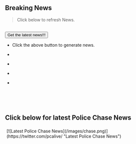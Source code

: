 <!--- This section is Cascading Style Sheet (CSS) and applies to HTML -->
<style>
/* "row style" is flexible size and aligns pictures in center */
.row {
  align-items: center;
  display: flex;
}

/* "column style" is one-third of the width with padding */
.column {
  flex: 33.33%;
  padding: 5px;
}
</style>
## Breaking News
> Click below to refresh News.

<br/>
<button name="button" onclick="getNews()" >Get the latest news!!!</button>

<br/>

- <p class="news2_style" id="news1">Click the above button to generate news.</p>
- <p class="news2_style" id="news2"></p>
- <p  class="news2_style" id="news3"></p>
- <p class="news2_style" id="news4"></p>
- <p  class="news2_style" id="news5"></p>

<script>
// Array of 15 news
var newsArray = [
"Bolsonaro supporters storm Brazilian Congress.",
"Kevin McCarthy is new speaker",
"Woman sentenced to three years in state prison for collecting $400,000 in viral GoFundMe scam",
"Ukraine denies Russian claim it killed 600 soldiers",
"Damar Hamlin: Buffalo Bills make stirring display in support of safety during victory",
"Worshippers in Tokyo plunge into ice bath to mark new year",
"Driver crashes and flips vehicle inside drive-through car wash",
"Brazilian police fire tear gas at Bolsonaro supporters",
"Deer rescued from frozen river in Wisconsin",
"Two years after Covid food still tastes rotten",
"Woman dies after thrown from horse at Florida rodeo",
"Dog rescued from frozen Quebec lake",
"DeSantis activates National Guard amid increase of migrant landings on Florida Keys",
"Amid unrest, Iran's hardliners turn their anger to France",
"Filipino Catholics hold big procession after pandemic eases",	
	
];
								       
// this function is called upon button click
function getNews() {
	var time = new Date().getMilliseconds(); //get current time
	var arrayIndex = time % 15; // get the arrray index value < 15
	document.getElementById("news1").innerHTML = newsArray[arrayIndex++]; // replace the p element news 
	if (arrayIndex == 15) {
	    arrayIndex = 0
	} 
	document.getElementById("news2").innerHTML = newsArray[arrayIndex++]; // replace the p element news 
        if (arrayIndex == 15) {
	    arrayIndex = 0
	} 								      								      
	document.getElementById("news3").innerHTML = newsArray[arrayIndex++]; // replace the p element news 
        if (arrayIndex == 15) {
	    arrayIndex = 0
	} 								      								      
      	document.getElementById("news4").innerHTML = newsArray[arrayIndex++]; // replace the p element news 
        if (arrayIndex == 15) {
	    arrayIndex = 0
	} 								      								      
	document.getElementById("news5").innerHTML = newsArray[arrayIndex++]; // replace the p element news 

}
</script>
	
	
<br/>
<br/>
<br/>
	
## Click below for latest Police Chase News 
<div class="row"> 
  <div class="column">
    [![Latest Police Chase News](/images/chase.png)](https://twitter.com/pcalive/ "Latest Police Chase News") 
  </div>
</div>
	
